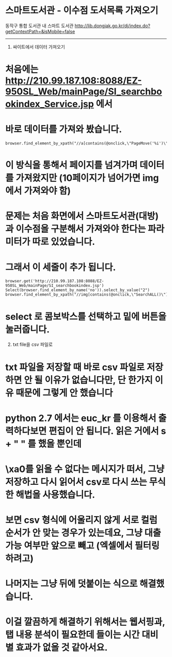 
 스마트도서관 - 이수점 도서목록 가져오기
============

동작구 통합 도서관 내 스마트 도서관
http://lib.dongjak.go.kr/dj/index.do?getContextPath=&isMobile=false

-------------

1. 싸이트에서 데이터 가져오기

# 처음에는 http://210.99.187.108:8088/EZ-950SL_Web/mainPage/SI_searchbookindex_Service.jsp 에서
# 바로 데이터를 가져와 봤습니다. 

```
browser.find_element_by_xpath("//a[contains(@onclick,\"PageMove('%i')\")]"%i).click()
```

# 이 방식을 통해서 페이지를 넘겨가며 데이터를 가져왔지만 (10페이지가 넘어가면 img에서 가져와야 함) 
# 문제는 처음 화면에서 스마트도서관(대방)과 이수점을 구분해서 가져와야 한다는 파라미터가 따로 있었습니다.

# 그래서 이 세줄이 추가 됩니다.

```
browser.get('http://210.99.187.108:8088/EZ-950SL_Web/mainPage/SI_searchbookindex.jsp')
Select(browser.find_element_by_name('no')).select_by_value("2")
browser.find_element_by_xpath("//img[contains(@onclick,\"SearchALL()\")]").click()
```

# select 로 콤보박스를 선택하고 밑에 버튼을 눌러줍니다.



2. txt file을 csv 파일로

# txt 파일을 저장할 때 바로 csv 파일로 저장 하면 안 될 이유가 없습니다만, 단 한가지 이유 때문에 그렇게 안 했습니다
# python 2.7 에서는 euc_kr 를 이용해서 출력하다보면 편집이 안 됩니다. 읽은 거에서 s + " " 를 했을 뿐인데
# \xa0를 읽을 수 없다는 메시지가 떠서, 그냥 저장하고 다시 읽어서 csv로 다시 쓰는 무식한 해법을 사용했습니다.
# 보면 csv 형식에 어울리지 않게 서로 컬럼 순서가 안 맞는 경우가 있는데요, 그냥 대출가능 여부만 앞으로 빼고 (엑셀에서 필터링 하려고)
# 나머지는 그냥 뒤에 덧붙이는 식으로 해결했습니다.
# 이걸 깔끔하게 해결하기 위해서는 웹서핑과, 탭 내용 분석이 필요한데 들이는 시간 대비 별 효과가 없을 것 같아서요.
